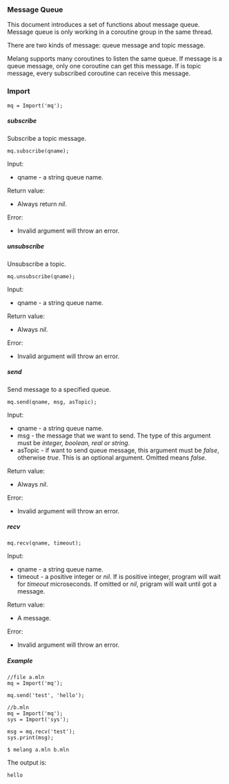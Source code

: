 ### Message Queue

This document introduces a set of functions about message queue.
Message queue is only working in a coroutine group in the same thread.

There are two kinds of message: queue message and topic message.

Melang supports many coroutines to listen the same queue. If message is a queue message, only one coroutine can get this message. If is topic message, every subscribed coroutine can receive this message.



### Import

```
mq = Import('mq');
```



##### subscribe

Subscribe a topic message.

```
mq.subscribe(qname);
```

Input:

- qname - a string queue name.

Return value:

- Always return *nil*.

Error:

- Invalid argument will throw an error.



##### unsubscribe

Unsubscribe a topic.

```
mq.unsubscribe(qname);
```

Input:

- qname - a string queue name.

Return value:

- Always *nil*.

Error:

- Invalid argument will throw an error.



##### send

Send message to a specified queue.

```
mq.send(qname, msg, asTopic);
```

Input:

- qname - a string queue name.
- msg - the message that we want to send. The type of this argument must be *integer, boolean, real or string*.
- asTopic - if want to send queue message, this argument must be *false*, otherwise *true*. This is an optional argument. Omitted means *false*.

Return value:

- Always *nil*.

Error:

- Invalid argument will throw an error.



##### recv

```
mq.recv(qname, timeout);
```

Input:

- qname - a string queue name.
- timeout - a positive integer or *nil*. If is positive integer, program will wait for *timeout* microseconds. If omitted or *nil*, prigram will wait until got a message.

Return value:

- A message.

Error:

- Invalid argument will throw an error.



##### Example

```
//file a.mln
mq = Import('mq');

mq.send('test', 'hello');
```

```
//b.mln
mq = Import('mq');
sys = Import('sys');

msg = mq.recv('test');
sys.print(msg);
```

```
$ melang a.mln b.mln
```

The output is:

```
hello
```

